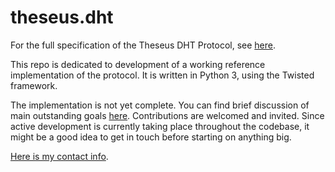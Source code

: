 # theseus.dht

For the full specification of the Theseus DHT Protocol, see [here](https://wootfish.github.io/theseus.dht/).

This repo is dedicated to development of a working reference implementation of the protocol. It is written in Python 3,
using the Twisted framework.

The implementation is not yet complete. You can find brief discussion of main outstanding goals
[here](https://wootfish.github.io/theseus.dht/#implementation-status). Contributions are welcomed and invited. Since
active development is currently taking place throughout the codebase, it might be a good idea to get in touch before
starting on anything big.

[Here is my contact info](https://eli.sohl.com/contact).
